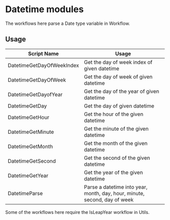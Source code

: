 # Datetime modules

The workflows here parse a Date type variable in Workflow.

## Usage

| Script Name               | Usage                                                                     |
|---------------------------|---------------------------------------------------------------------------|
| DatetimeGetDayOfWeekIndex | Get the day of week index of given datetime                               |
| DatetimeGetDayOfWeek      | Get the day of week of given datetime                                     |
| DatetimeGetDayofYear      | Get the day of the year of given datetime                                 |
| DatetimeGetDay            | Get the day of given datetime                                             |
| DatetimeGetHour           | Get the hour of the given datetime                                        |
| DatetimeGetMinute         | Get the minute of the given datetime                                      |
| DatetimeGetMonth          | Get the month of the given datetime                                       |
| DatetimeGetSecond         | Get the second of the given datetime                                      |
| DatetimeGetYear           | Get the year of the given datetime                                        |
| DatetimeParse             | Parse a datetime into year, month, day, hour, minute, second, day of week |

Some of the workflows here require the IsLeapYear workflow in Utils.

